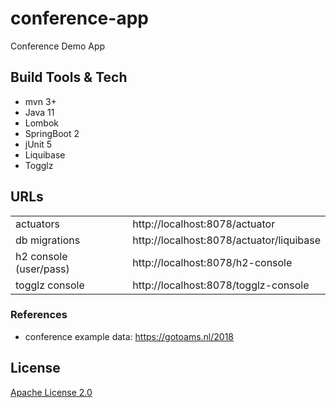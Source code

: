 # conference-app
Conference Demo App

## Build Tools & Tech
- mvn 3+
- Java 11
- Lombok
- SpringBoot 2
- jUnit 5
- Liquibase
- Togglz

## URLs
|                        |                                          | 
| ---------------------- | ---------------------------------------- |
| actuators              | http://localhost:8078/actuator           |
| db migrations          | http://localhost:8078/actuator/liquibase |
| h2 console (user/pass) | http://localhost:8078/h2-console         |
| togglz console         | http://localhost:8078/togglz-console     |

### References
- conference example data: https://gotoams.nl/2018

## License
[Apache License 2.0](http://www.apache.org/licenses/LICENSE-2.0)
